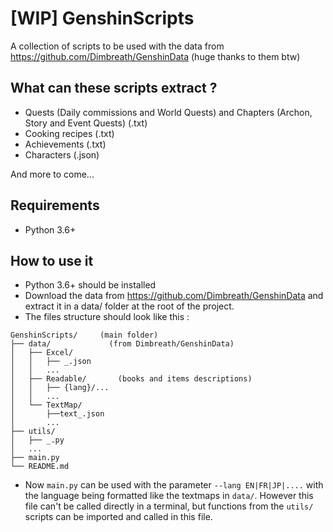 # [WIP] GenshinScripts

A collection of scripts to be used with the data from https://github.com/Dimbreath/GenshinData (huge thanks to them btw)

## What can these scripts extract ?

- Quests (Daily commissions and World Quests) and Chapters (Archon, Story and Event Quests) (.txt)
- Cooking recipes (.txt)
- Achievements (.txt)
- Characters (.json)

And more to come...

## Requirements

- Python 3.6+

## How to use it

- Python 3.6+ should be installed
- Download the data from https://github.com/Dimbreath/GenshinData and extract it in a data/ folder at the root of the project.
- The files structure should look like this :
```
GenshinScripts/     (main folder)
├── data/             (from Dimbreath/GenshinData)
│   ├── Excel/
│   │   ├── _.json
│   │   ...
│   ├── Readable/       (books and items descriptions)
│   │   ├── {lang}/...
│   │   ...
│   └── TextMap/
│       ├──text_.json
│       ...
├── utils/
│   ├── _.py
│   ...
├── main.py
└── README.md
```
- Now `main.py` can be used with the parameter `--lang EN|FR|JP|....` with the language being formatted like the textmaps in `data/`. However this file can't be called directly in a terminal, but functions from the `utils/` scripts can be imported and called in this file.
